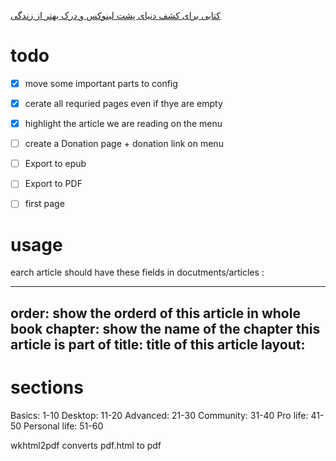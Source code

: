[کتابی برای کشف دنیای پشت لینوکس و درک بهتر از زندگی](http://linuxbook.ir)


# todo

- [x] move some important parts to config
- [x] cerate all requried pages even if thye are empty
- [x] highlight the article we are reading on the menu
- [ ] create a Donation page + donation link on menu
- [ ] Export to epub
- [ ] Export to PDF
- [ ] first page



# usage
earch article should have these fields in  docutments/articles :

  ---
  order: show the orderd of this article in whole book
  chapter: show the name of the chapter this article is part of
  title: title of this article
  layout: 
  ---

# sections
Basics: 1-10
Desktop: 11-20
Advanced: 21-30
Community: 31-40
Pro life: 41-50
Personal life: 51-60


wkhtml2pdf converts pdf.html to pdf
